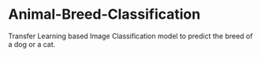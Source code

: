 # Animal-Breed-Classification
Transfer Learning based Image Classification model to predict the breed of a dog or a cat.
